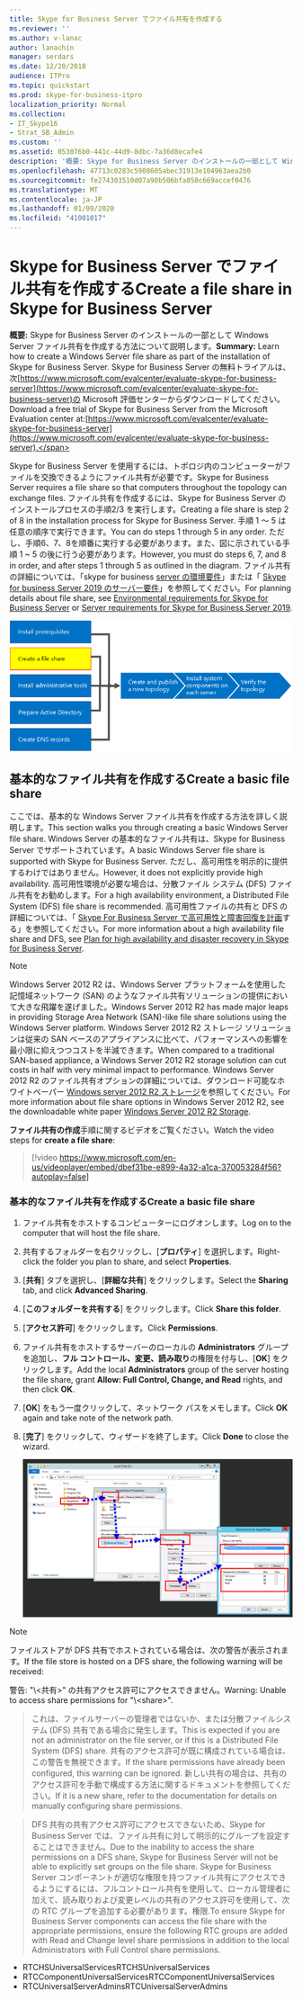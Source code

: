 ```yaml
---
title: Skype for Business Server でファイル共有を作成する
ms.reviewer: ''
ms.author: v-lanac
author: lanachin
manager: serdars
ms.date: 12/20/2018
audience: ITPro
ms.topic: quickstart
ms.prod: skype-for-business-itpro
localization_priority: Normal
ms.collection:
- IT_Skype16
- Strat_SB_Admin
ms.custom: ''
ms.assetid: 053076b0-441c-44d9-8dbc-7a36d8ecafe4
description: '概要: Skype for Business Server のインストールの一部として Windows Server ファイル共有を作成する方法について説明します。 Skype for Business Server の無料トライアルは、次https://www.microsoft.com/evalcenter/evaluate-skype-for-business-serverの Microsoft 評価センターからダウンロードしてください。'
ms.openlocfilehash: 47713c0283c5908605abec31913e104963aea2b0
ms.sourcegitcommit: fe274303510d07a90b506bfa050c669accef0476
ms.translationtype: MT
ms.contentlocale: ja-JP
ms.lasthandoff: 01/09/2020
ms.locfileid: "41001017"
---
```

# <a name="create-a-file-share-in-skype-for-business-server"></a><span data-ttu-id="a6bbd-104">Skype for Business Server でファイル共有を作成する</span><span class="sxs-lookup"><span data-stu-id="a6bbd-104">Create a file share in Skype for Business Server</span></span>
 
<span data-ttu-id="a6bbd-105">**概要:** Skype for Business Server のインストールの一部として Windows Server ファイル共有を作成する方法について説明します。</span><span class="sxs-lookup"><span data-stu-id="a6bbd-105">**Summary:** Learn how to create a Windows Server file share as part of the installation of Skype for Business Server.</span></span> <span data-ttu-id="a6bbd-106">Skype for Business Server の無料トライアルは、次[https://www.microsoft.com/evalcenter/evaluate-skype-for-business-server](https://www.microsoft.com/evalcenter/evaluate-skype-for-business-server)の Microsoft 評価センターからダウンロードしてください。</span><span class="sxs-lookup"><span data-stu-id="a6bbd-106">Download a free trial of Skype for Business Server from the Microsoft Evaluation center at:[https://www.microsoft.com/evalcenter/evaluate-skype-for-business-server](https://www.microsoft.com/evalcenter/evaluate-skype-for-business-server).</span></span>
  
<span data-ttu-id="a6bbd-107">Skype for Business Server を使用するには、トポロジ内のコンピューターがファイルを交換できるようにファイル共有が必要です。</span><span class="sxs-lookup"><span data-stu-id="a6bbd-107">Skype for Business Server requires a file share so that computers throughout the topology can exchange files.</span></span> <span data-ttu-id="a6bbd-108">ファイル共有を作成するには、Skype for Business Server のインストールプロセスの手順2/3 を実行します。</span><span class="sxs-lookup"><span data-stu-id="a6bbd-108">Creating a file share is step 2 of 8 in the installation process for Skype for Business Server.</span></span> <span data-ttu-id="a6bbd-109">手順 1 ～ 5 は任意の順序で実行できます。</span><span class="sxs-lookup"><span data-stu-id="a6bbd-109">You can do steps 1 through 5 in any order.</span></span> <span data-ttu-id="a6bbd-110">ただし、手順6、7、8を順番に実行する必要があります。また、図に示されている手順 1 ~ 5 の後に行う必要があります。</span><span class="sxs-lookup"><span data-stu-id="a6bbd-110">However, you must do steps 6, 7, and 8 in order, and after steps 1 through 5 as outlined in the diagram.</span></span> <span data-ttu-id="a6bbd-111">ファイル共有の詳細については、「skype for business [server の環境要件](../../plan-your-deployment/requirements-for-your-environment/environmental-requirements.md)」または「 [Skype for business Server 2019 のサーバー要件](../../../SfBServer2019/plan/system-requirements.md)」を参照してください。</span><span class="sxs-lookup"><span data-stu-id="a6bbd-111">For planning details about file share, see [Environmental requirements for Skype for Business Server](../../plan-your-deployment/requirements-for-your-environment/environmental-requirements.md) or [Server requirements for Skype for Business Server 2019](../../../SfBServer2019/plan/system-requirements.md).</span></span>
  
![概要図](../../media/e69de059-3040-45ab-9379-1932f9fbb37f.png)
  
## <a name="create-a-basic-file-share"></a><span data-ttu-id="a6bbd-113">基本的なファイル共有を作成する</span><span class="sxs-lookup"><span data-stu-id="a6bbd-113">Create a basic file share</span></span>

<span data-ttu-id="a6bbd-114">ここでは、基本的な Windows Server ファイル共有を作成する方法を詳しく説明します。</span><span class="sxs-lookup"><span data-stu-id="a6bbd-114">This section walks you through creating a basic Windows Server file share.</span></span> <span data-ttu-id="a6bbd-115">Windows Server の基本的なファイル共有は、Skype for Business Server でサポートされています。</span><span class="sxs-lookup"><span data-stu-id="a6bbd-115">A basic Windows Server file share is supported with Skype for Business Server.</span></span> <span data-ttu-id="a6bbd-116">ただし、高可用性を明示的に提供するわけではありません。</span><span class="sxs-lookup"><span data-stu-id="a6bbd-116">However, it does not explicitly provide high availability.</span></span> <span data-ttu-id="a6bbd-117">高可用性環境が必要な場合は、分散ファイル システム (DFS) ファイル共有をお勧めします。</span><span class="sxs-lookup"><span data-stu-id="a6bbd-117">For a high availability environment, a Distributed File System (DFS) file share is recommended.</span></span> <span data-ttu-id="a6bbd-118">高可用性ファイルの共有と DFS の詳細については、「 [Skype For Business Server で高可用性と障害回復を計画](../../plan-your-deployment/high-availability-and-disaster-recovery/high-availability-and-disaster-recovery.md)する」を参照してください。</span><span class="sxs-lookup"><span data-stu-id="a6bbd-118">For more information about a high availability file share and DFS, see [Plan for high availability and disaster recovery in Skype for Business Server](../../plan-your-deployment/high-availability-and-disaster-recovery/high-availability-and-disaster-recovery.md).</span></span>
  
> [!NOTE]
> <span data-ttu-id="a6bbd-119">Windows Server 2012 R2 は、Windows Server プラットフォームを使用した記憶域ネットワーク (SAN) のようなファイル共有ソリューションの提供において大きな飛躍を遂げました。</span><span class="sxs-lookup"><span data-stu-id="a6bbd-119">Windows Server 2012 R2 has made major leaps in providing Storage Area Network (SAN)-like file share solutions using the Windows Server platform.</span></span> <span data-ttu-id="a6bbd-120">Windows Server 2012 R2 ストレージ ソリューションは従来の SAN ベースのアプライアンスに比べて、パフォーマンスへの影響を最小限に抑えつつコストを半減できます。</span><span class="sxs-lookup"><span data-stu-id="a6bbd-120">When compared to a traditional SAN-based appliance, a Windows Server 2012 R2 storage solution can cut costs in half with very minimal impact to performance.</span></span> <span data-ttu-id="a6bbd-121">Windows Server 2012 R2 のファイル共有オプションの詳細については、ダウンロード可能なホワイトペーパー [Windows server 2012 R2 ストレージ](https://download.microsoft.com/download/9/4/A/94A15682-02D6-47AD-B209-79D6E2758A24/Windows_Server_2012_R2_Storage_White_Paper.pdf)を参照してください。</span><span class="sxs-lookup"><span data-stu-id="a6bbd-121">For more information about file share options in Windows Server 2012 R2, see the downloadable white paper [Windows Server 2012 R2 Storage](https://download.microsoft.com/download/9/4/A/94A15682-02D6-47AD-B209-79D6E2758A24/Windows_Server_2012_R2_Storage_White_Paper.pdf).</span></span> 
  
<span data-ttu-id="a6bbd-122">**ファイル共有の作成**手順に関するビデオをご覧ください。</span><span class="sxs-lookup"><span data-stu-id="a6bbd-122">Watch the video steps for **create a file share**:</span></span>
  
> [!video https://www.microsoft.com/en-us/videoplayer/embed/dbef31be-e899-4a32-a1ca-370053284f56?autoplay=false]
  
### <a name="create-a-basic-file-share"></a><span data-ttu-id="a6bbd-123">基本的なファイル共有を作成する</span><span class="sxs-lookup"><span data-stu-id="a6bbd-123">Create a basic file share</span></span>

1. <span data-ttu-id="a6bbd-124">ファイル共有をホストするコンピューターにログオンします。</span><span class="sxs-lookup"><span data-stu-id="a6bbd-124">Log on to the computer that will host the file share.</span></span>
    
2. <span data-ttu-id="a6bbd-125">共有するフォルダーを右クリックし、[**プロパティ**] を選択します。</span><span class="sxs-lookup"><span data-stu-id="a6bbd-125">Right-click the folder you plan to share, and select **Properties**.</span></span>
    
3. <span data-ttu-id="a6bbd-126">[**共有**] タブを選択し、[**詳細な共有**] をクリックします。</span><span class="sxs-lookup"><span data-stu-id="a6bbd-126">Select the **Sharing** tab, and click **Advanced Sharing**.</span></span>
    
4. <span data-ttu-id="a6bbd-127">[**このフォルダーを共有する**] をクリックします。</span><span class="sxs-lookup"><span data-stu-id="a6bbd-127">Click **Share this folder**.</span></span>
    
5. <span data-ttu-id="a6bbd-128">[**アクセス許可**] をクリックします。</span><span class="sxs-lookup"><span data-stu-id="a6bbd-128">Click **Permissions**.</span></span>
    
6. <span data-ttu-id="a6bbd-129">ファイル共有をホストするサーバーのローカルの **Administrators** グループを追加し、**フル コントロール、変更、読み取り**の権限を付与し、[**OK**] をクリックします。</span><span class="sxs-lookup"><span data-stu-id="a6bbd-129">Add the local **Administrators** group of the server hosting the file share, grant **Allow: Full Control, Change, and Read** rights, and then click **OK**.</span></span>
    
7. <span data-ttu-id="a6bbd-130">[**OK**] をもう一度クリックして、ネットワーク パスをメモします。</span><span class="sxs-lookup"><span data-stu-id="a6bbd-130">Click **OK** again and take note of the network path.</span></span>
    
8. <span data-ttu-id="a6bbd-131">[**完了**] をクリックして、ウィザードを終了します。</span><span class="sxs-lookup"><span data-stu-id="a6bbd-131">Click **Done** to close the wizard.</span></span>
    
     ![フォルダー共有のための [共有] タブ](../../media/78fe8441-dead-43ed-9a04-3c7c8c657c15.png)
  
> [!NOTE]
><span data-ttu-id="a6bbd-133">ファイルストアが DFS 共有でホストされている場合は、次の警告が表示されます。</span><span class="sxs-lookup"><span data-stu-id="a6bbd-133">If the file store is hosted on a DFS share, the following warning will be received:</span></span>

<span data-ttu-id="a6bbd-134">警告: "\\<domain>\<共有>" の共有アクセス許可にアクセスできません。</span><span class="sxs-lookup"><span data-stu-id="a6bbd-134">Warning: Unable to access share permissions for "\\<domain>\<share>".</span></span>

><span data-ttu-id="a6bbd-135">これは、ファイルサーバーの管理者ではないか、または分散ファイルシステム (DFS) 共有である場合に発生します。</span><span class="sxs-lookup"><span data-stu-id="a6bbd-135">This is expected if you are not an administrator on the file server, or if this is a Distributed File System (DFS) share.</span></span> <span data-ttu-id="a6bbd-136">共有のアクセス許可が既に構成されている場合は、この警告を無視できます。</span><span class="sxs-lookup"><span data-stu-id="a6bbd-136">If the share permissions have already been configured, this warning can be ignored.</span></span> <span data-ttu-id="a6bbd-137">新しい共有の場合は、共有のアクセス許可を手動で構成する方法に関するドキュメントを参照してください。</span><span class="sxs-lookup"><span data-stu-id="a6bbd-137">If it is a new share, refer to the documentation for details on manually configuring share permissions.</span></span>

><span data-ttu-id="a6bbd-138">DFS 共有の共有アクセス許可にアクセスできないため、Skype for Business Server では、ファイル共有に対して明示的にグループを設定することはできません。</span><span class="sxs-lookup"><span data-stu-id="a6bbd-138">Due to the inability to access the share permissions on a DFS share, Skype for Business Server will not be able to explicitly set groups on the file share.</span></span> <span data-ttu-id="a6bbd-139">Skype for Business Server コンポーネントが適切な権限を持つファイル共有にアクセスできるようにするには、フルコントロール共有を使用して、ローカル管理者に加えて、読み取りおよび変更レベルの共有のアクセス許可を使用して、次の RTC グループを追加する必要があります。権限.</span><span class="sxs-lookup"><span data-stu-id="a6bbd-139">To ensure Skype for Business Server components can access the file share with the appropriate permissions, ensure the following RTC groups are added with Read and Change level share permissions in addition to the local Administrators with Full Control share permissions.</span></span>
* <span data-ttu-id="a6bbd-140">RTCHSUniversalServices</span><span class="sxs-lookup"><span data-stu-id="a6bbd-140">RTCHSUniversalServices</span></span>
* <span data-ttu-id="a6bbd-141">RTCComponentUniversalServices</span><span class="sxs-lookup"><span data-stu-id="a6bbd-141">RTCComponentUniversalServices</span></span>
* <span data-ttu-id="a6bbd-142">RTCUniversalServerAdmins</span><span class="sxs-lookup"><span data-stu-id="a6bbd-142">RTCUniversalServerAdmins</span></span>
